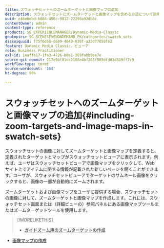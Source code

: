 ```yaml
---
title: スウォッチセットへのズームターゲットと画像マップの追加
description: スウォッチセットにズームターゲットと画像マップを含める方法について説明します。
uuid: e46ebebd-b086-450c-9812-22290a92db8c
contentOwner: admin
content-type: reference
products: SG_EXPERIENCEMANAGER/Dynamic-Media-Classic
geptopics: SG_SCENESEVENONDEMAND_PK/categories/swatch_sets
discoiquuid: f75f6d5b-d689-4640-838f-a32d77859f62
feature: Dynamic Media Classic，ビューア
role: Business Practitioner
exl-id: 1eaffe17-1fa3-4726-b0a1-369fabb9ee7e
source-git-commit: 217e5bf81cc2108e4bf283f585dfd83d319ff7c9
workflow-type: tm+mt
source-wordcount: '164'
ht-degree: 90%

---
```


# スウォッチセットへのズームターゲットと画像マップの追加{#including-zoom-targets-and-image-maps-in-swatch-sets}

スウォッチセットの画像に対してズームターゲットと画像マップを定義すると、定義されたターゲットとマップがスウォッチセットビューアに表示されます。例えば、ユーザはスウォッチセットビューアで画像マップをクリックして、Web サイト上でアイテムに関する情報が記載された新しいページを開くことができます。ユーザが、スウォッチセットビューアでターゲットのサムネール画像をクリックすると、画像の一部が自動的にズームされます。

ズームターゲットおよび画像マップをユーザに提供する場合、スウォッチセットの画像に対して、ズームターゲットと画像マップを作成します。これには、スウォッチセット画面または（詳細ビューの）参照パネルにある画像マップツールまたはズームターゲットツールを使用します。

>[!MORELIKETHIS]
>
>* [ガイドズーム用のズームターゲットの作成](creating-zoom-targets-guided-zoom.md#creating_zoom_targets_for_guided_zoom)
* [画像マップの作成](creating-image-maps.md#creating_image_maps)

